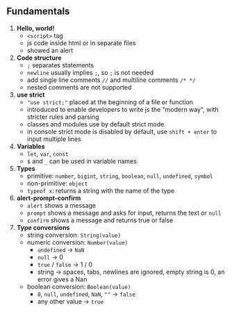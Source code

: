 ## Fundamentals
1. **Hello, world!**
    - `<script>` tag
    - js code inside html or in separate files
    - showed an alert
2. **Code structure**
    - `;` separates statements
    - `newline` usually implies `;`, so `;` is not needed
    - add single line comments `//` and multiline comments `/* */`
    - nested comments are not supported
3. **use strict**
    - `"use strict;"` placed at the beginning of a file or function
    - introduced to enable developers to write js the "modern way", with stricter rules and parsing
    - classes and modules use by default strict mode
    - in console strict mode is disabled by default, use `shift + enter` to input multiple lines
4. **Variables**
    - `let`, `var`, `const`
    - `$` and `_` can be used in variable names
5. **Types**
    - primitive: `number`, `bigint`, `string`, `boolean`, `null`, `undefined`, `symbol`
    - non-primitive: `object`
    - `typeof x`: returns a string with the name of the type
6. **alert-prompt-confirm**
    - `alert` shows a message
    - `prompt` shows a message and asks for input, returns the text or `null`
    - `confirm` shows a message and returns true or false
7. **Type conversions**
    - string conversion: `String(value)`
    - numeric conversion: `Number(value)`
        - `undefined` -> `NaN`
        - `null` -> 0
        - `true` / `false` -> 1 / 0
        - string -> spaces, tabs, newlines are ignored, empty string is 0, an error gives a Nan
    - boolean conversion: `Boolean(value)`
        - `0`, `null`, `undefined`, `NaN`, `""` -> `false`
        - any other value -> `true`
